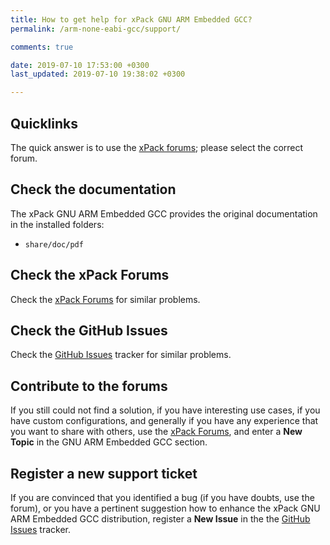 ```yaml
---
title: How to get help for xPack GNU ARM Embedded GCC?
permalink: /arm-none-eabi-gcc/support/

comments: true

date: 2019-07-10 17:53:00 +0300
last_updated: 2019-07-10 19:38:02 +0300

---
```


## Quicklinks

The quick answer is to use the 
[xPack forums](https://www.tapatalk.com/groups/xpack/); please select 
the correct forum.

## Check the documentation

The xPack GNU ARM Embedded GCC provides the original documentation in the
installed folders:

- `share/doc/pdf`

## Check the xPack Forums

Check the [xPack Forums](https://www.tapatalk.com/groups/xpack/) for 
similar problems.

## Check the GitHub Issues

Check the 
[GitHub Issues](https://github.com/xpack-dev-tools/arm-none-eabi-gcc-xpack/issues/)
tracker for similar problems.

## Contribute to the forums

If you still could not find a solution, if you have interesting use 
cases, if you have custom configurations, and generally if you have 
any experience that you want to share with others, use the 
[xPack Forums](https://www.tapatalk.com/groups/xpack/), 
and enter a **New Topic** in the GNU ARM Embedded GCC section.

## Register a new support ticket

If you are convinced that you identified a bug (if you have doubts, 
use the forum), 
or you have a pertinent suggestion how to enhance the xPack GNU ARM Embedded GCC 
distribution, register a **New Issue** in the the
[GitHub Issues](https://github.com/xpack-dev-tools/arm-none-eabi-gcc-xpack/issues/)
tracker.
